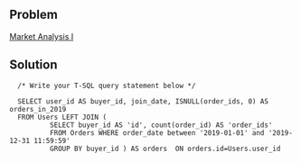 ## Problem

[Market Analysis I](https://leetcode.com/problems/market-analysis-i/)

## Solution

      /* Write your T-SQL query statement below */

      SELECT user_id AS buyer_id, join_date, ISNULL(order_ids, 0) AS orders_in_2019 
      FROM Users LEFT JOIN (
              SELECT buyer_id AS 'id', count(order_id) AS 'order_ids' 
              FROM Orders WHERE order_date between '2019-01-01' and '2019-12-31 11:59:59'
              GROUP BY buyer_id ) AS orders  ON orders.id=Users.user_id 
